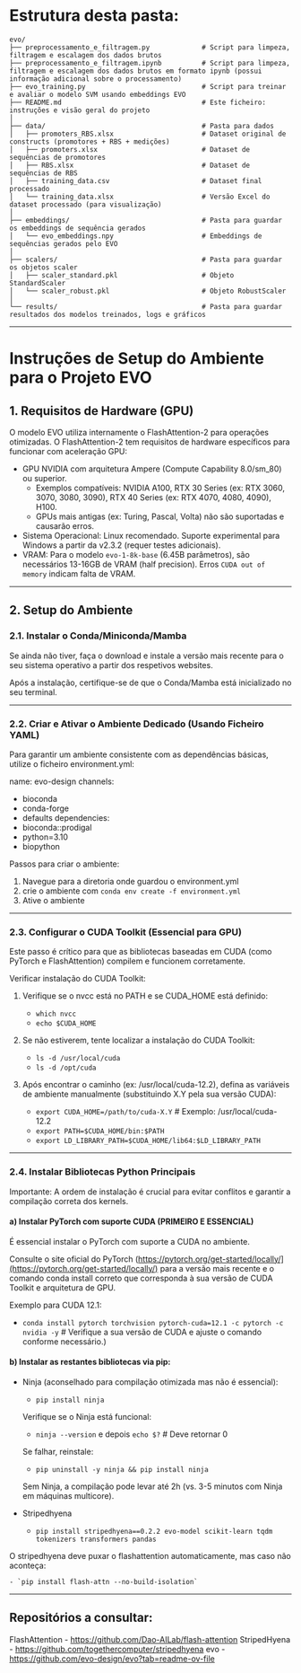 # Estrutura desta pasta:

```
evo/
├── preprocessamento_e_filtragem.py             # Script para limpeza, filtragem e escalagem dos dados brutos
├── preprocessamento_e_filtragem.ipynb          # Script para limpeza, filtragem e escalagem dos dados brutos em formato ipynb (possui informação adicional sobre o processamento)
├── evo_training.py                             # Script para treinar e avaliar o modelo SVM usando embeddings EVO
├── README.md                                   # Este ficheiro: instruções e visão geral do projeto
│
├── data/                                       # Pasta para dados
│   ├── promoters_RBS.xlsx                      # Dataset original de constructs (promotores + RBS + medições)
│   ├── promoters.xlsx                          # Dataset de sequências de promotores
│   ├── RBS.xlsx                                # Dataset de sequências de RBS
│   ├── training_data.csv                       # Dataset final processado
│   └── training_data.xlsx                      # Versão Excel do dataset processado (para visualização)
│
├── embeddings/                                 # Pasta para guardar os embeddings de sequência gerados
│   └── evo_embeddings.npy                      # Embeddings de sequências gerados pelo EVO
│
├── scalers/                                    # Pasta para guardar os objetos scaler
│   ├── scaler_standard.pkl                     # Objeto StandardScaler
│   └── scaler_robust.pkl                       # Objeto RobustScaler
│
└── results/                                    # Pasta para guardar resultados dos modelos treinados, logs e gráficos

```

---

# Instruções de Setup do Ambiente para o Projeto EVO


## 1. Requisitos de Hardware (GPU)

O modelo EVO utiliza internamente o FlashAttention-2 para operações otimizadas. O FlashAttention-2 tem requisitos de hardware específicos para funcionar com aceleração GPU:

- GPU NVIDIA com arquitetura Ampere (Compute Capability 8.0/sm_80) ou superior.
  - Exemplos compatíveis: NVIDIA A100, RTX 30 Series (ex: RTX 3060, 3070, 3080, 3090), RTX 40 Series (ex: RTX 4070, 4080, 4090), H100.
  - GPUs mais antigas (ex: Turing, Pascal, Volta) não são suportadas e causarão erros.
- Sistema Operacional: Linux recomendado. Suporte experimental para Windows a partir da v2.3.2 (requer testes adicionais).
- VRAM: Para o modelo `evo-1-8k-base` (6.45B parâmetros), são necessários 13-16GB de VRAM (half precision). Erros `CUDA out of memory` indicam falta de VRAM.


---


## 2. Setup do Ambiente

### 2.1. Instalar o Conda/Miniconda/Mamba

Se ainda não tiver, faça o download e instale a versão mais recente para o seu sistema operativo a partir dos respetivos websites.

Após a instalação, certifique-se de que o Conda/Mamba está inicializado no seu terminal.

---

### 2.2. Criar e Ativar o Ambiente Dedicado (Usando Ficheiro YAML)

Para garantir um ambiente consistente com as dependências básicas, utilize o ficheiro environment.yml:

name: evo-design
channels:
  - bioconda
  - conda-forge
  - defaults
dependencies:
  - bioconda::prodigal
  - python=3.10
  - biopython



Passos para criar o ambiente:

1. Navegue para a diretoria onde guardou o environment.yml
2. crie o ambiente com `conda env create -f environment.yml`
3. Ative o ambiente
   
---

### 2.3. Configurar o CUDA Toolkit (Essencial para GPU)

Este passo é crítico para que as bibliotecas baseadas em CUDA (como PyTorch e FlashAttention) compilem e funcionem corretamente.

Verificar instalação do CUDA Toolkit:

1. Verifique se o nvcc está no PATH e se CUDA_HOME está definido:

	- `which nvcc`
	- `echo $CUDA_HOME`
   
2. Se não estiverem, tente localizar a instalação do CUDA Toolkit:

	- `ls -d /usr/local/cuda`
	- `ls -d /opt/cuda`
   
3. Após encontrar o caminho (ex: /usr/local/cuda-12.2), defina as variáveis de ambiente manualmente (substituindo X.Y pela sua versão CUDA):

	- `export CUDA_HOME=/path/to/cuda-X.Y` # Exemplo: /usr/local/cuda-12.2
	- `export PATH=$CUDA_HOME/bin:$PATH`
	- `export LD_LIBRARY_PATH=$CUDA_HOME/lib64:$LD_LIBRARY_PATH`
   
---

### 2.4. Instalar Bibliotecas Python Principais

Importante: A ordem de instalação é crucial para evitar conflitos e garantir a compilação correta dos kernels.


#### a) Instalar PyTorch com suporte CUDA (PRIMEIRO E ESSENCIAL)

É essencial instalar o PyTorch com suporte a CUDA no ambiente.

Consulte o site oficial do PyTorch (https://pytorch.org/get-started/locally/](https://pytorch.org/get-started/locally/) para a versão mais recente e o comando conda install correto que corresponda à sua versão de CUDA Toolkit e arquitetura de GPU.

Exemplo para CUDA 12.1: 
 
 - `conda install pytorch torchvision pytorch-cuda=12.1 -c pytorch -c nvidia -y` # Verifique a sua versão de CUDA e ajuste o comando conforme necessário.)


#### b) Instalar as restantes bibliotecas via pip: 

- Ninja (aconselhado para compilação otimizada mas não é essencial):

	- `pip install ninja`

    Verifique se o Ninja está funcional:
 
	- `ninja --version` e depois  `echo $?`  # Deve retornar 0
 
    Se falhar, reinstale:

	- `pip uninstall -y ninja && pip install ninja`
 
    Sem Ninja, a compilação pode levar até 2h (vs. 3-5 minutos com Ninja em máquinas multicore).



- Stripedhyena
  
	- `pip install stripedhyena==0.2.2 evo-model scikit-learn tqdm tokenizers transformers pandas`

O stripedhyena deve puxar o flashattention automaticamente, mas caso não aconteça:

	- `pip install flash-attn --no-build-isolation`



---


## Repositórios a consultar:

FlashAttention - https://github.com/Dao-AILab/flash-attention
StripedHyena - https://github.com/togethercomputer/stripedhyena
evo - https://github.com/evo-design/evo?tab=readme-ov-file



